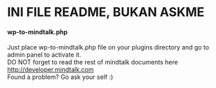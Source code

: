 INI FILE README, BUKAN ASKME
============================

#### wp-to-mindtalk.php
Just place wp-to-mindtalk.php file on your plugins directory and go to admin panel to activate it.
<br>DO NOT forget to read the rest of mindtalk documents here http://developer.mindtalk.com
<br>Found a problem? Go ask your self :)
